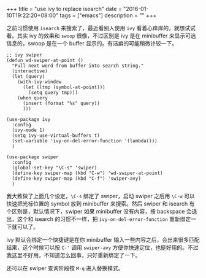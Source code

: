 +++
title = "use ivy to replace isearch"
date = "2016-01-10T19:22:20+08:00"
tags = ["emacs"]
description = ""
+++

之前习惯使用 `isearch` 来搜索了，最近看别人使用 `ivy` 看着心痒痒的，就想试试看。其实 ivy 的效果和 `swoop` 很像，不过区别是 ivy 是在 minibuffer 来显示可选信息的，swoop 是在一个 buffer 显示的。有洁癖的可能稍微计较一下。

```
;; ivy swiper
(defun wd-swiper-at-point ()
  "Pull next word from buffer into search string."
  (interactive)
  (let (query)
    (with-ivy-window
      (let ((tmp (symbol-at-point)))
        (setq query tmp)))
    (when query
      (insert (format "%s" query))
      )))

(use-package ivy
  :config
  (ivy-mode 1)
  (setq ivy-use-virtual-buffers t)
  (set-variable 'ivy-on-del-error-function '(lambda()))
  )

(use-package swiper
  :config
  (global-set-key "\C-s" 'swiper)
  (define-key swiper-map (kbd "C-w") 'wd-swiper-at-point)
  (define-key swiper-map (kbd "C-f") 'swiper-avy)
  )
```

我大致做了上面几个设定，`\C-s` 绑定了 swiper，启动 swiper 之后用 `\C-w` 可以快速把光标位置的 symbol 放到 minibuffer 来搜索。然后 swiper 和 isearch 有个区别是，默认情况下，swiper 如果 minibuffer 没有内容，按 backspace 会退出，这个和 isearch 的习惯不一样，把 `ivy-on-del-error-function` 重新绑定一下就可以了。

ivy 默认会绑定一个快捷键是在你 minibuffer 输入一些内容之后，会出来很多匹配结果，这个时候可以按 `C-'` 调用 `swiper-avy` 方便你快速定位，也挺好用的。不过我这里不好用，不知道怎么回事，只好重新绑定了一下。

还可以在 swiper 查询阶段按 `M-q` 进入替换模式。
